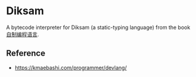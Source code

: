 # Diksam
A bytecode interpreter for Diksam (a static-typing language) from the book [自制编程语言](https://book.douban.com/subject/25735333/).

## Reference
- https://kmaebashi.com/programmer/devlang/

